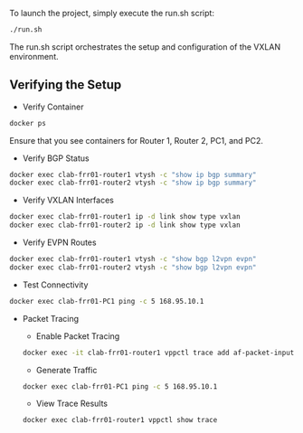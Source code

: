 To launch the project, simply execute the run.sh script:

```bash
./run.sh
```

The run.sh script orchestrates the setup and configuration of the VXLAN environment.

## Verifying the Setup

- Verify Container

```bash
docker ps
```
Ensure that you see containers for Router 1, Router 2, PC1, and PC2.

- Verify BGP Status

```bash
docker exec clab-frr01-router1 vtysh -c "show ip bgp summary"
docker exec clab-frr01-router2 vtysh -c "show ip bgp summary"
```

- Verify VXLAN Interfaces

```bash
docker exec clab-frr01-router1 ip -d link show type vxlan
docker exec clab-frr01-router2 ip -d link show type vxlan
```

- Verify EVPN Routes


```bash
docker exec clab-frr01-router1 vtysh -c "show bgp l2vpn evpn"
docker exec clab-frr01-router2 vtysh -c "show bgp l2vpn evpn"
```

- Test Connectivity

```bash
docker exec clab-frr01-PC1 ping -c 5 168.95.10.1
```


- Packet Tracing

    - Enable Packet Tracing

    ```bash
    docker exec -it clab-frr01-router1 vppctl trace add af-packet-input 10
    ```

    - Generate Traffic

    ```bash
    docker exec clab-frr01-PC1 ping -c 5 168.95.10.1
    ```

    - View Trace Results

    ```bash
    docker exec clab-frr01-router1 vppctl show trace
    ```